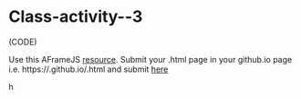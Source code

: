 # Class-activity--3 
(CODE)
<html>
  <head>
    <script src="https://aframe.io/releases/1.7.0/aframe.min.js"></script>
  </head>
  <body>
    <a-scene>
      <a-dodecahedron position="0 0.7 -3" rotation="0 45 0" color="#4CC3D9"></a-dodecahedron>
      <a-torus position="0 1.85 -3" rotation="90 0 0" radius="0.5" radius-tubular="0.1" color="#FFC107"></a-torus>
      <a-tetrahedron position="0 2.85 -3" rotation="0 45 0" color="#ff5733"></a-tetrahedron>
      <a-plane position="0 0 -4" rotation="-90 0 0" width="4" height="4" color="#7BC8A4"></a-plane>
      <a-sky color="#ECECEC"></a-sky>
    </a-scene>
    <p>Use this AFrameJS <a href="https://aframe.io/docs/1.7.0/components/geometry.html" target="_blank">resource</a>. 
      Submit your <rollnumber>.html page in your github.io page i.e. https://<yourdomain>.github.io/<rollnumber>.html and submit 
        <a href="https://forms.office.com/Pages/ResponsePage.aspx?id=vDsaA3zPK06W7IZ1VVQKHFzW4INMf2JMjyL9qPnlPbNUMkpZQkY1SlpKWUtQWTY5RVVNS0k2RFQyRi4u" target="_blank">here</a> </p>
  </body>
</html>h
